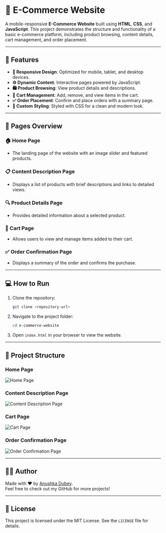 # 🛒 E-Commerce Website

A mobile-responsive **E-Commerce Website** built using **HTML**, **CSS**, and **JavaScript**. This project demonstrates the structure and functionality of a basic e-commerce platform, including product browsing, content details, cart management, and order placement.

---

## 🚀 Features

- **📱 Responsive Design**: Optimized for mobile, tablet, and desktop devices.
- **⚙️ Dynamic Content**: Interactive pages powered by JavaScript.
- **🛍️ Product Browsing**: View product details and descriptions.
- **🛒 Cart Management**: Add, remove, and view items in the cart.
- **✅ Order Placement**: Confirm and place orders with a summary page.
- **🎨 Custom Styling**: Styled with CSS for a clean and modern look.

---

## 📄 Pages Overview

### 🏠 Home Page
- The landing page of the website with an image slider and featured products.

### 📋 Content Description Page
- Displays a list of products with brief descriptions and links to detailed views.

### 🔍 Product Details Page
- Provides detailed information about a selected product.

### 🛒 Cart Page
- Allows users to view and manage items added to their cart.

### ✅ Order Confirmation Page
- Displays a summary of the order and confirms the purchase.

---

## 💻 How to Run

1. Clone the repository:
   ```bash
   git clone <repository-url>
   ```
2. Navigate to the project folder:
   ```bash
   cd e-commerce-website
   ```
3. Open `index.html` in your browser to view the website.

---

## 📂 Project Structure

### Home Page
![Home Page](https://user-images.githubusercontent.com/17312616/65086776-b1beb080-d9d0-11e9-9983-143d61ed8fdc.png)

### Content Description Page
![Content Description Page](https://user-images.githubusercontent.com/17312616/65086777-b1beb080-d9d0-11e9-9e2b-af3b7210bdf3.png)

### Cart Page
![Cart Page](https://user-images.githubusercontent.com/17312616/65086778-b2574700-d9d0-11e9-9377-8e4886f582a8.png)

### Order Confirmation Page
![Order Confirmation Page](https://user-images.githubusercontent.com/17312616/65086779-b2efdd80-d9d0-11e9-95d5-4b1a48eafe04.png)

---

## 👩‍💻 Author

Made with ❤️ by [Anushka Dubey](https://github.com/anushkaa-dubey).  
Feel free to check out my GitHub for more projects!

---

## 📜 License

This project is licensed under the MIT License. See the `LICENSE` file for details.
